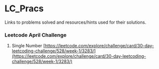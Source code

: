 # LC_Pracs
Links to problems solved and resources/hints used for their solutions.

### Leetcode April Challenge
1. Single Number [https://leetcode.com/explore/challenge/card/30-day-leetcoding-challenge/528/week-1/3283/](https://leetcode.com/explore/challenge/card/30-day-leetcoding-challenge/528/week-1/3283/)
